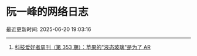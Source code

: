 # 阮一峰的网络日志

最近更新时间: 2025-06-20 19:03:16

--- 
1. [科技爱好者周刊（第 353 期）：苹果的"液态玻璃"是为了 AR](http://www.ruanyifeng.com/blog/2025/06/weekly-issue-353.html) 
